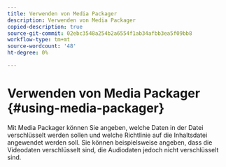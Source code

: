 ```yaml
---
title: Verwenden von Media Packager
description: Verwenden von Media Packager
copied-description: true
source-git-commit: 02ebc3548a254b2a6554f1ab34afbb3ea5f09bb8
workflow-type: tm+mt
source-wordcount: '48'
ht-degree: 0%

---
```


# Verwenden von Media Packager {#using-media-packager}

Mit Media Packager können Sie angeben, welche Daten in der Datei verschlüsselt werden sollen und welche Richtlinie auf die Inhaltsdatei angewendet werden soll. Sie können beispielsweise angeben, dass die Videodaten verschlüsselt sind, die Audiodaten jedoch nicht verschlüsselt sind.
